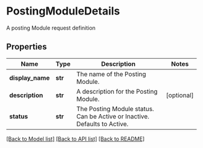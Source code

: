 # PostingModuleDetails

A posting Module request definition

## Properties
Name | Type | Description | Notes
------------ | ------------- | ------------- | -------------
**display_name** | **str** | The name of the Posting Module. | 
**description** | **str** | A description for the Posting Module. | [optional] 
**status** | **str** | The Posting Module status. Can be Active or Inactive. Defaults to Active. | 

[[Back to Model list]](../README.md#documentation-for-models) [[Back to API list]](../README.md#documentation-for-api-endpoints) [[Back to README]](../README.md)


